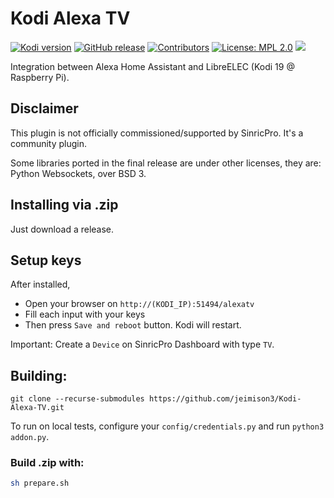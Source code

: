 # Kodi Alexa TV
[![Kodi version](https://img.shields.io/badge/kodi%20versions-18--19-blue)](https://kodi.tv/)
[![GitHub release](https://img.shields.io/github/release/jeimison3/Kodi-Alexa-TV.svg)](https://github.com/jeimison3/Kodi-Alexa-TV/releases)
[![Contributors](https://img.shields.io/github/contributors/jeimison3/Kodi-Alexa-TV.svg)](https://github.com/jeimison3/Kodi-Alexa-TV/graphs/contributors)
[![License: MPL 2.0](https://img.shields.io/badge/License-MPL%202.0-brightgreen.svg)](https://opensource.org/licenses/MPL-2.0)
[![](https://img.shields.io/badge/author-jeimison3-green.svg)](https://github.com/jeimison3)

Integration between Alexa Home Assistant and LibreELEC (Kodi 19 @ Raspberry Pi).

## Disclaimer

This plugin is not officially commissioned/supported by SinricPro.
It's a community plugin.

Some libraries ported in the final release are under other licenses, they are: Python Websockets, over BSD 3. 

## Installing via .zip
Just download a release.

## Setup keys
After installed,
- Open your browser on `http://(KODI_IP):51494/alexatv`
- Fill each input with your keys
- Then press `Save and reboot` button. Kodi will restart.

Important: Create a `Device` on SinricPro Dashboard with type `TV`.

## Building:
```shell
git clone --recurse-submodules https://github.com/jeimison3/Kodi-Alexa-TV.git
```
To run on local tests, configure your `config/credentials.py` and run `python3 addon.py`.

### Build .zip with:
```sh
sh prepare.sh
```
